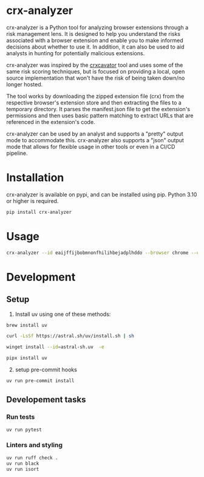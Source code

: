 # crx-analyzer

crx-analyzer is a Python tool for analyzing browser extensions through a risk management lens. It is designed to help you understand the risks associated with a browser extension and enable you to make informed decisions about whether to use it. In addition, it can also be used to aid analysts in hunting for potentially malicious extensions.

crx-analyzer was inspired by the [crxcavator](https://crxcavator.io/docs.html#/) tool and uses some of the same risk scoring techniques, but is focused on providing a local, open source implementation that won't have the risk of being taken down/no longer hosted.

The tool works by downloading the zipped extension file (crx) from the respective browser's extension store and then extracting the files to a temporary directory. It parses the manifest.json file to get the extension's permissions and then uses basic pattern matching to extract URLs that are referenced in the extension's code.

crx-analyzer can be used by an analyst and supports a "pretty" output mode to accommodate this. crx-analyzer also supports a "json" output mode that allows for flexible usage in other tools or even in a CI/CD pipeline.

# Installation

crx-analyzer is available on pypi, and can be installed using pip. Python 3.10 or higher is required.

```bash
pip install crx-analyzer
```

# Usage

```bash
crx-analyzer --id eaijffijbobmnonfhilihbejadplhddo --browser chrome --output pretty
```

# Development

## Setup

1. Install uv using one of these methods:

```bash
brew install uv
```

```bash
curl -LsSf https://astral.sh/uv/install.sh | sh
```

```bash
winget install --id=astral-sh.uv  -e
```

```bash
pipx install uv
```

2. setup pre-commit hooks

```bash
uv run pre-commit install
```

## Developement tasks

### Run tests
```bash
uv run pytest
```

### Linters and styling

```bash
uv run ruff check .
uv run black
uv run isort
```
